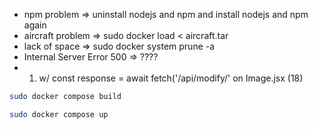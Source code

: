 * npm problem => uninstall nodejs and npm and install nodejs and npm again
* aircraft problem => sudo docker load < aircraft.tar
* lack of space => sudo docker system prune -a
* Internal Server Error 500 => ???? 
* 1. w/ const response = await fetch('/api/modify/' on Image.jsx (18)

```sh
sudo docker compose build
```

```sh
sudo docker compose up
```